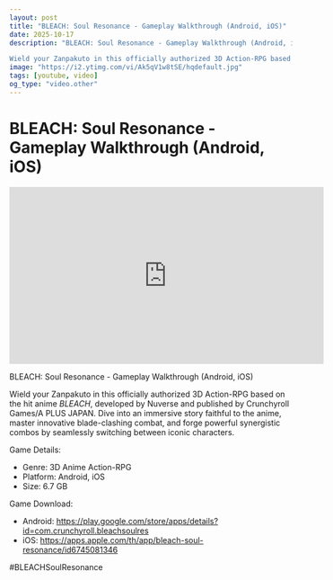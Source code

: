 ```yaml
---
layout: post
title: "BLEACH: Soul Resonance - Gameplay Walkthrough (Android, iOS)"
date: 2025-10-17
description: "BLEACH: Soul Resonance - Gameplay Walkthrough (Android, iOS)

Wield your Zanpakuto in this officially authorized 3D Action-RPG based on the hit anime *B..."
image: "https://i2.ytimg.com/vi/Ak5qV1w8tSE/hqdefault.jpg"
tags: [youtube, video]
og_type: "video.other"
---
```


<script type="application/ld+json">
{
  "@context": "http://schema.org",
  "@type": "VideoObject",
  "name": "BLEACH: Soul Resonance - Gameplay Walkthrough (Android, iOS)",
  "description": "BLEACH: Soul Resonance - Gameplay Walkthrough (Android, iOS)\n\nWield your Zanpakuto in this officially authorized 3D Action-RPG based on the hit anime *BLEACH*, developed by Nuverse and published by Crunchyroll Games/A PLUS JAPAN. Dive into an immersive story faithful to the anime, master innovative blade-clashing combat, and forge powerful synergistic combos by seamlessly switching between iconic characters.\n\nGame Details:\n\n- Genre: 3D Anime Action-RPG\n- Platform: Android, iOS\n- Size: 6.7 GB\n\nGame Download:\n\n- Android: https://play.google.com/store/apps/details?id=com.crunchyroll.bleachsoulres\n- iOS: https://apps.apple.com/th/app/bleach-soul-resonance/id6745081346\n\n#BLEACHSoulResonance",
  "thumbnailUrl": "https://i2.ytimg.com/vi/Ak5qV1w8tSE/hqdefault.jpg",
  "uploadDate": "2025-10-17T15:00:30",
  "embedUrl": "https://www.youtube.com/embed/Ak5qV1w8tSE",
  "publisher": {
    "@type": "Person",
    "name": "Celo Zaga"
  },
  "mainEntityOfPage": {
    "@type": "WebPage",
    "@id": "https://celozaga.github.io/2025/10/17/bleach:-soul-resonance---gameplay-walkthrough-(android,-ios)-Ak5qV1w8tSE.html"
  },
  "duration": "PT0M0S"
}
</script>

<script type="application/ld+json">
{
  "@context": "http://schema.org",
  "@type": "BlogPosting",
  "headline": "BLEACH: Soul Resonance - Gameplay Walkthrough (Android, iOS)",
  "image": "https://i2.ytimg.com/vi/Ak5qV1w8tSE/hqdefault.jpg",
  "publisher": {
    "@type": "Person",
    "name": "Celo Zaga"
  },
  "url": "https://celozaga.github.io/2025/10/17/bleach:-soul-resonance---gameplay-walkthrough-(android,-ios)-Ak5qV1w8tSE.html",
  "datePublished": "2025-10-17T15:00:30",
  "dateCreated": "2025-10-17T15:00:30",
  "dateModified": "2025-10-17T15:00:30",
  "description": "BLEACH: Soul Resonance - Gameplay Walkthrough (Android, iOS)\n\nWield your Zanpakuto in this officially authorized 3D Action-RPG based on the hit anime *B...",
  "author": {
    "@type": "Person",
    "name": "Celo Zaga"
  },
  "mainEntityOfPage": {
    "@type": "WebPage",
    "@id": "https://celozaga.github.io/2025/10/17/bleach:-soul-resonance---gameplay-walkthrough-(android,-ios)-Ak5qV1w8tSE.html"
  }
}
</script>

<h1 class="youtube-post-title">BLEACH: Soul Resonance - Gameplay Walkthrough (Android, iOS)</h1>

<iframe width="560" height="315" src="https://www.youtube.com/embed/Ak5qV1w8tSE" class="youtube-post-embed" frameborder="0" allowfullscreen></iframe>

<p class="youtube-post-description">BLEACH: Soul Resonance - Gameplay Walkthrough (Android, iOS)

Wield your Zanpakuto in this officially authorized 3D Action-RPG based on the hit anime *BLEACH*, developed by Nuverse and published by Crunchyroll Games/A PLUS JAPAN. Dive into an immersive story faithful to the anime, master innovative blade-clashing combat, and forge powerful synergistic combos by seamlessly switching between iconic characters.

Game Details:

- Genre: 3D Anime Action-RPG
- Platform: Android, iOS
- Size: 6.7 GB

Game Download:

- Android: https://play.google.com/store/apps/details?id=com.crunchyroll.bleachsoulres
- iOS: https://apps.apple.com/th/app/bleach-soul-resonance/id6745081346

#BLEACHSoulResonance</p>
